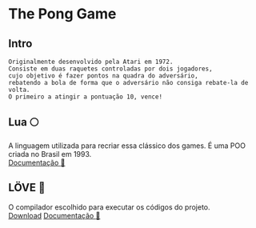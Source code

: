 # The Pong Game

## Intro 

    Originalmente desenvolvido pela Atari em 1972.
    Consiste em duas raquetes controladas por dois jogadores,
    cujo objetivo é fazer pontos na quadra do adversário,
    rebatendo a bola de forma que o adversário não consiga rebate-la de volta.
    O primeiro a atingir a pontuação 10, vence!

## Lua :full_moon:

A linguagem utilizada para recriar essa clássico dos games.
É uma POO criada no Brasil em 1993.  
[Documentação :link:](https://www.lua.org/docs.html)

## LÖVE :gift_heart:

O compilador escolhido para executar os códigos do projeto.  
[Download](https://love2d.org)
[Documentação :link:](https://love2d.org/wiki/Getting_Started)
